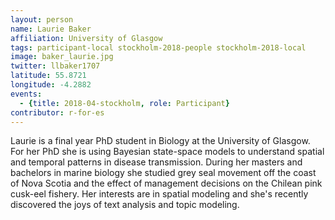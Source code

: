 ```yaml
---
layout: person
name: Laurie Baker
affiliation: University of Glasgow
tags: participant-local stockholm-2018-people stockholm-2018-local
image: baker_laurie.jpg
twitter: llbaker1707
latitude: 55.8721
longitude: -4.2882
events:
  - {title: 2018-04-stockholm, role: Participant}
contributor: r-for-es
---
```

Laurie is a final year PhD student in Biology at the University of Glasgow. For her PhD she is using Bayesian state-space models to understand spatial and temporal patterns in disease transmission. During her masters and bachelors in marine biology she studied grey seal movement off the coast of Nova Scotia and the effect of management decisions on the Chilean pink cusk-eel fishery. Her interests are in spatial modeling and she's recently discovered the joys of text analysis and topic modeling.